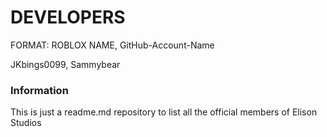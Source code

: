 # DEVELOPERS

  FORMAT: ROBLOX NAME, GitHub-Account-Name

  JKbings0099, Sammybear


### Information
This is just a readme.md repository to list all the official members of Elison Studios
